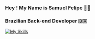 ### Hey ! My Name is Samuel Felipe 👋🏽

### Brazilian Back-end Developer 🇧🇷


[![My Skills](https://skillicons.dev/icons?i=php,laravel,react,vue,git,github,py,java,mysql,sqlite,linux,bash&theme=dark)](https://skillicons.dev)
